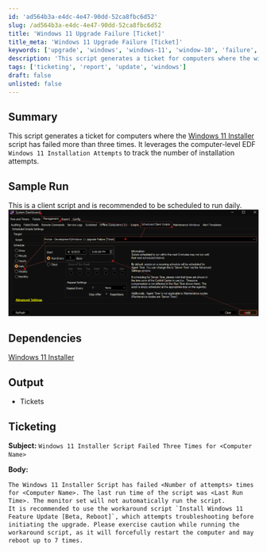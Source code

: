 ```yaml
---
id: 'ad564b3a-e4dc-4e47-90dd-52ca8fbc6d52'
slug: /ad564b3a-e4dc-4e47-90dd-52ca8fbc6d52
title: 'Windows 11 Upgrade Failure [Ticket]'
title_meta: 'Windows 11 Upgrade Failure [Ticket]'
keywords: ['upgrade', 'windows', 'windows-11', 'window-10', 'failure', 'ticket', 'reporting']
description: 'This script generates a ticket for computers where the windows 11 installation script has failed more than three times'
tags: ['ticketing', 'report', 'update', 'windows']
draft: false
unlisted: false
---
```


## Summary

This script generates a ticket for computers where the [Windows 11 Installer](/docs/a4668ce4-9788-47a9-bb3b-1997367803ad) script has failed more than three times. It leverages the computer-level EDF `Windows 11 Installation Attempts` to track the number of installation attempts.

## Sample Run

This is a client script and is recommended to be scheduled to run daily.  
![Image1](../../../static/img/cwa-script-windows-11-upgrade-failure/image1.png)

## Dependencies

[Windows 11 Installer](/docs/a4668ce4-9788-47a9-bb3b-1997367803ad)

## Output

- Tickets

## Ticketing

**Subject:** `Windows 11 Installer Script Failed Three Times for <Computer Name>`

**Body:**

```PlainText
The Windows 11 Installer Script has failed <Number of attempts> times for <Computer Name>. The last run time of the script was <Last Run Time>. The monitor set will not automatically run the script. 
It is recommended to use the workaround script `Install Windows 11 Feature Update [Beta, Reboot]`, which attempts troubleshooting before initiating the upgrade. Please exercise caution while running the workaround script, as it will forcefully restart the computer and may reboot up to 7 times.
```
